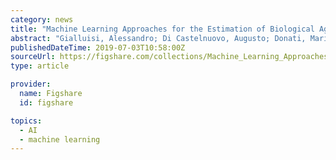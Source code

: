 ```yaml
---
category: news
title: "Machine Learning Approaches for the Estimation of Biological Aging: The Road Ahead for Population Studies"
abstract: "Gialluisi, Alessandro; Di Castelnuovo, Augusto; Donati, Maria Benedetta; de Gaetano, Giovanni; Iacoviello, Licia; Investigators, the Moli-sani Study (2019): Machine Learning Approaches for the Estimation of Biological Aging: The Road Ahead for Population ..."
publishedDateTime: 2019-07-03T10:58:00Z
sourceUrl: https://figshare.com/collections/Machine_Learning_Approaches_for_the_Estimation_of_Biological_Aging_The_Road_Ahead_for_Population_Studies/4564166
type: article

provider:
  name: Figshare
  id: figshare

topics:
  - AI
  - machine learning
---
```

